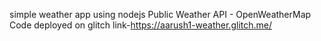 simple weather app using nodejs
Public Weather API - OpenWeatherMap 
Code deployed on glitch link-https://aarush1-weather.glitch.me/
